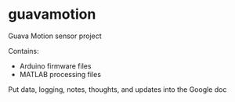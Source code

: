 # guavamotion

Guava Motion sensor project

Contains:
- Arduino firmware files
- MATLAB processing files

Put data, logging, notes, thoughts, and updates into the Google doc
